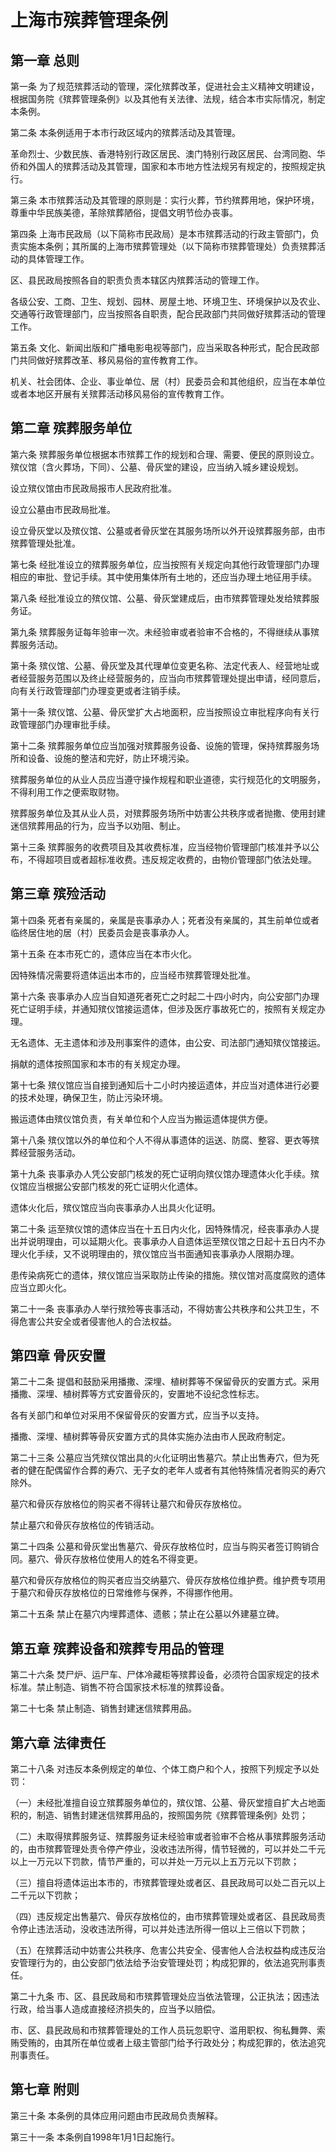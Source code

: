 # 上海市殡葬管理条例

<!-- INFO END -->

## 第一章  总则

第一条 为了规范殡葬活动的管理，深化殡葬改革，促进社会主义精神文明建设，根据国务院《殡葬管理条例》以及其他有关法律、法规，结合本市实际情况，制定本条例。

第二条 本条例适用于本市行政区域内的殡葬活动及其管理。

革命烈士、少数民族、香港特别行政区居民、澳门特别行政区居民、台湾同胞、华侨和外国人的殡葬活动及其管理，国家和本市地方性法规另有规定的，按照规定执行。

第三条 本市殡葬活动及其管理的原则是：实行火葬，节约殡葬用地，保护环境，尊重中华民族美德，革除殡葬陋俗，提倡文明节俭办丧事。

第四条 上海市民政局（以下简称市民政局）是本市殡葬活动的行政主管部门，负责实施本条例；其所属的上海市殡葬管理处（以下简称市殡葬管理处）负责殡葬活动的具体管理工作。

区、县民政局按照各自的职责负责本辖区内殡葬活动的管理工作。

各级公安、工商、卫生、规划、园林、房屋土地、环境卫生、环境保护以及农业、交通等行政管理部门，应当按照各自职责，配合民政部门共同做好殡葬活动的管理工作。

第五条 文化、新闻出版和广播电影电视等部门，应当采取各种形式，配合民政部门共同做好殡葬改革、移风易俗的宣传教育工作。

机关、社会团体、企业、事业单位、居（村）民委员会和其他组织，应当在本单位或者本地区开展有关殡葬活动移风易俗的宣传教育工作。

## 第二章  殡葬服务单位

第六条 殡葬服务单位根据本市殡葬工作的规划和合理、需要、便民的原则设立。殡仪馆（含火葬场，下同）、公墓、骨灰堂的建设，应当纳入城乡建设规划。

设立殡仪馆由市民政局报市人民政府批准。

设立公墓由市民政局批准。

设立骨灰堂以及殡仪馆、公墓或者骨灰堂在其服务场所以外开设殡葬服务部，由市殡葬管理处批准。

第七条 经批准设立的殡葬服务单位，应当按照有关规定向其他行政管理部门办理相应的审批、登记手续。其中使用集体所有土地的，还应当办理土地征用手续。

第八条 经批准设立的殡仪馆、公墓、骨灰堂建成后，由市殡葬管理处发给殡葬服务证。

第九条 殡葬服务证每年验审一次。未经验审或者验审不合格的，不得继续从事殡葬服务活动。

第十条 殡仪馆、公墓、骨灰堂及其代理单位变更名称、法定代表人、经营地址或者经营服务范围以及终止经营服务的，应当向市殡葬管理处提出申请，经同意后，向有关行政管理部门办理变更或者注销手续。

第十一条 殡仪馆、公墓、骨灰堂扩大占地面积，应当按照设立审批程序向有关行政管理部门办理审批手续。

第十二条 殡葬服务单位应当加强对殡葬服务设备、设施的管理，保持殡葬服务场所和设备、设施的整洁和完好，防止环境污染。

殡葬服务单位的从业人员应当遵守操作规程和职业道德，实行规范化的文明服务，不得利用工作之便索取财物。

殡葬服务单位及其从业人员，对殡葬服务场所中妨害公共秩序或者抛撒、使用封建迷信殡葬用品的行为，应当予以劝阻、制止。

第十三条 殡葬服务的收费项目及其收费标准，应当经物价管理部门核准并予以公布，不得超项目或者超标准收费。违反规定收费的，由物价管理部门依法处理。

## 第三章  殡殓活动

第十四条 死者有亲属的，亲属是丧事承办人；死者没有亲属的，其生前单位或者临终居住地的居（村）民委员会是丧事承办人。

第十五条 在本市死亡的，遗体应当在本市火化。

因特殊情况需要将遗体运出本市的，应当经市殡葬管理处批准。

第十六条 丧事承办人应当自知道死者死亡之时起二十四小时内，向公安部门办理死亡证明手续，并通知殡仪馆接运遗体，但涉及医疗事故死亡的，按照有关规定办理。

无名遗体、无主遗体和涉及刑事案件的遗体，由公安、司法部门通知殡仪馆接运。

捐献的遗体按照国家和本市的有关规定办理。

第十七条 殡仪馆应当自接到通知后十二小时内接运遗体，并应当对遗体进行必要的技术处理，确保卫生，防止污染环境。

搬运遗体由殡仪馆负责，有关单位和个人应当为搬运遗体提供方便。

第十八条 殡仪馆以外的单位和个人不得从事遗体的运送、防腐、整容、更衣等殡葬经营服务活动。

第十九条 丧事承办人凭公安部门核发的死亡证明向殡仪馆办理遗体火化手续。殡仪馆应当根据公安部门核发的死亡证明火化遗体。

遗体火化后，殡仪馆应当向丧事承办人出具火化证明。

第二十条 运至殡仪馆的遗体应当在十五日内火化，因特殊情况，经丧事承办人提出并说明理由，可以延期火化。丧事承办人自遗体运至殡仪馆之日起十五日内不办理火化手续，又不说明理由的，殡仪馆应当书面通知丧事承办人限期办理。

患传染病死亡的遗体，殡仪馆应当采取防止传染的措施。殡仪馆对高度腐败的遗体应当立即火化。

第二十一条 丧事承办人举行殡殓等丧事活动，不得妨害公共秩序和公共卫生，不得危害公共安全或者侵害他人的合法权益。

## 第四章  骨灰安置

第二十二条 提倡和鼓励采用播撒、深埋、植树葬等不保留骨灰的安置方式。采用播撒、深埋、植树葬等方式安置骨灰的，安置地不设纪念性标志。

各有关部门和单位对采用不保留骨灰的安置方式，应当予以支持。

播撒、深埋、植树葬等骨灰安置方式的具体实施办法由市人民政府制定。

第二十三条 公墓应当凭殡仪馆出具的火化证明出售墓穴。禁止出售寿穴，但为死者的健在配偶留作合葬的寿穴、无子女的老年人或者有其他特殊情况者购买的寿穴除外。

墓穴和骨灰存放格位的购买者不得转让墓穴和骨灰存放格位。

禁止墓穴和骨灰存放格位的传销活动。

第二十四条 公墓和骨灰堂出售墓穴、骨灰存放格位时，应当与购买者签订购销合同。墓穴、骨灰存放格位使用人的姓名不得变更。

墓穴和骨灰存放格位的购买者应当交纳墓穴、骨灰存放格位维护费。维护费专项用于墓穴和骨灰存放格位的日常维修与保养，不得挪作他用。

第二十五条 禁止在墓穴内埋葬遗体、遗骸；禁止在公墓以外建墓立碑。

## 第五章  殡葬设备和殡葬专用品的管理

第二十六条 焚尸炉、运尸车、尸体冷藏柜等殡葬设备，必须符合国家规定的技术标准。禁止制造、销售不符合国家技术标准的殡葬设备。

第二十七条 禁止制造、销售封建迷信殡葬用品。

## 第六章  法律责任

第二十八条 对违反本条例规定的单位、个体工商户和个人，按照下列规定予以处罚：

（一）未经批准擅自设立殡葬服务单位的，殡仪馆、公墓、骨灰堂擅自扩大占地面积的，制造、销售封建迷信殡葬用品的，按照国务院《殡葬管理条例》处罚；

（二）未取得殡葬服务证、殡葬服务证未经验审或者验审不合格从事殡葬服务活动的，由市殡葬管理处责令停产停业，没收违法所得，情节轻微的，可以并处二千元以上一万元以下罚款，情节严重的，可以并处一万元以上五万元以下罚款；

（三）擅自将遗体运出本市的，市殡葬管理处或者区、县民政局可以处二百元以上二千元以下罚款；

（四）违反规定出售墓穴、骨灰存放格位的，由市殡葬管理处或者区、县民政局责令停止违法活动，没收违法所得，可以并处违法所得一倍以上三倍以下罚款；

（五）在殡葬活动中妨害公共秩序、危害公共安全、侵害他人合法权益构成违反治安管理行为的，由公安部门依法给予治安管理处罚；构成犯罪的，依法追究刑事责任。

第二十九条 市、区、县民政局和市殡葬管理处应当依法管理，公正执法；因违法行政，给当事人造成直接经济损失的，应当予以赔偿。

市、区、县民政局和市殡葬管理处的工作人员玩忽职守、滥用职权、徇私舞弊、索贿受贿的，由其所在单位或者上级主管部门给予行政处分；构成犯罪的，依法追究刑事责任。

## 第七章  附则

第三十条 本条例的具体应用问题由市民政局负责解释。

第三十一条 本条例自1998年1月1日起施行。
